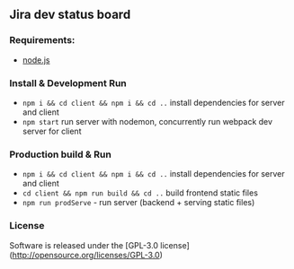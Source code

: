 ## Jira dev status board ##

### Requirements:
*  [node.js](https://nodejs.org)

### Install & Development Run
* `npm i && cd client && npm i && cd ..` install dependencies for server and client
* `npm start` run server with nodemon, concurrently run webpack dev server for client
### Production build & Run
* `npm i && cd client && npm i && cd ..` install dependencies for server and client
* `cd client && npm run build && cd ..` build frontend static files
* `npm run prodServe` - run server (backend + serving static files)
### License

Software is released under the [GPL-3.0 license] (http://opensource.org/licenses/GPL-3.0)
